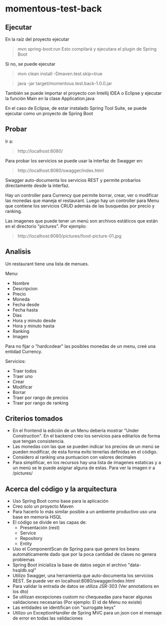 # momentous-test-back
## Ejecutar
En la raíz del proyecto ejecutar
> mvn spring-boot:run
Esto compilará y ejecutara el plugin de Spring Boot

Si no, se puede ejecutar
> mvn clean install -Dmaven.test.skip=true

> java -jar target/momentous.test.back-1.0.0.jar

También se puede importar el proyecto con Intellij IDEA o Eclipse y ejecutar la función Main en la clase Application.java

En el caso de Eclipse, de estar instalado Spring Tool Suite, se puede ejecutar como un proyecto de Spring Boot

## Probar
Ir a:
> http://localhost:8080/

Para probar los servicios se puede usar la interfaz de Swagger en:
> http://localhost:8080/swagger/index.html

Swagger auto-documenta los servicios REST y permite probarlos directamente desde la interfaz.

Hay un controller para Currency que permite borrar, crear, ver o modificar las monedas que maneja el restaurant.
Luego hay un controller para Menu que contiene los servicios CRUD además de las busquedas por precio y ranking.

Las imagenes que puede tener un menú son archivos estáticos que están en el directorio "pictures". Por ejemplo:

> http://localhost:8080/pictures/food-picture-01.jpg

## Analisis
Un restaurant tiene una lista de menues.

Menu:
- Nombre
- Descripcion
- Precio
- Moneda
- Fecha desde
- Fecha hasta
- Dias
- Hora y minuto desde
- Hora y minuto hasta
- Ranking
- Imagen

Para no fijar o "hardcodear" las posibles monedas de un menu, creé una entidad Currency.

Servicios:
- Traer todos
- Traer uno
- Crear
- Modificar
- Borrar
- Traer por rango de precios
- Traer por rango de ranking

## Criterios tomados

- En el frontend la edición de un Menu debería mostrar "Under Construction". En el backend creo los servicios para editarlos de forma que tengan consistencia.
- Las monedas con las que se pueden indicar los precios de un menú se pueden modificar, de esta forma evito tenerlas definidas en el código.
- Considero al ranking una puntuacion con valores decimales
- Para simplificar, en los recursos hay una lista de imagenes estaticas y a un menú se le puede asignar alguna de estas. Para ver la imagen ir a /pictures/<filename>

## Acerca del código y la arquitectura

- Uso Spring Boot como base para la aplicación
- Creo solo un proyecto Maven
- Para hacerlo lo más similar posible a un ambiente productivo uso una base en memoria HSQL
- El código se divide en las capas de:
  - Presentación (rest)
  - Service
  - Repository
  - Entity
- Uso el ComponentScan de Spring para que genere los beans automáticamente dado que por la poca cantidad de clases no genera problemas
- Spring Boot inicializa la base de datos según el archivo "data-hsqldb.sql"
- Utilizo Swagger, una herramienta que auto-documenta los servicios REST. Se puede ver en localhost:8080/swagger/index.html
- Para validar la entrada de datos se utiliza JSR-303 (Ver annotations en los dto)
- Se utilizan excepciones custom no chequeadas para hacer algunas validaciones necesarias (Por ejemplo: El id de Menu no existe)
- Las entidades se identifican con "surrogate keys" 
- Utilizo un ExceptionHandler de Spring MVC para un json con el mensaje de error en todas las validaciones

